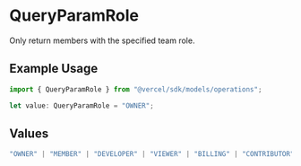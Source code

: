 # QueryParamRole

Only return members with the specified team role.

## Example Usage

```typescript
import { QueryParamRole } from "@vercel/sdk/models/operations";

let value: QueryParamRole = "OWNER";
```

## Values

```typescript
"OWNER" | "MEMBER" | "DEVELOPER" | "VIEWER" | "BILLING" | "CONTRIBUTOR"
```